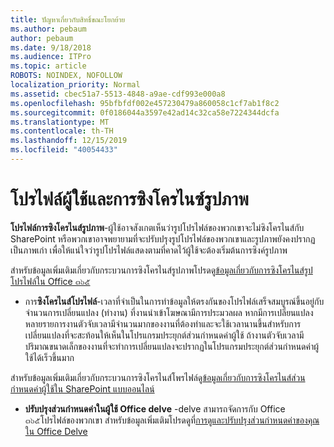```yaml
---
title: ปัญหาเกี่ยวกับสิทธิ์ขณะโยกย้าย
ms.author: pebaum
author: pebaum
ms.date: 9/18/2018
ms.audience: ITPro
ms.topic: article
ROBOTS: NOINDEX, NOFOLLOW
localization_priority: Normal
ms.assetid: cbec51a7-5513-4848-a9ae-cdf993e000a8
ms.openlocfilehash: 95bfbfdf002e457230479a860058c1cf7ab1f8c2
ms.sourcegitcommit: 0f0186044a3597e42ad14c32ca58e7224344dcfa
ms.translationtype: MT
ms.contentlocale: th-TH
ms.lasthandoff: 12/15/2019
ms.locfileid: "40054433"
---
```

# <a name="user-profile-and-photo-synchronization"></a>โปรไฟล์ผู้ใช้และการซิงโครไนซ์รูปภาพ

 **โปรไฟล์การซิงโครไนส์รูปภาพ**-ผู้ใช้อาจสังเกตเห็นว่ารูปโปรไฟล์ของพวกเขาจะไม่ซิงโครไนส์กับ SharePoint หรือพวกเขาอาจพยายามที่จะปรับปรุงรูปโปรไฟล์ของพวกเขาและรูปภาพยังคงปรากฏเป็นภาพเก่า เพื่อให้แน่ใจว่ารูปโปรไฟล์แสดงตามที่คาดไว้ผู้ใช้จะต้องเริ่มต้นการซิงค์รูปภาพ 
  
สำหรับข้อมูลเพิ่มเติมเกี่ยวกับกระบวนการซิงโครไนส์รูปภาพโปรดดู[ข้อมูลเกี่ยวกับการซิงโครไนส์รูปโปรไฟล์ใน Office ๓๖๕](https://go.microsoft.com/fwlink/?linkid=2022634)
  
- การ**ซิงโครไนส์โปรไฟล์**-เวลาที่จำเป็นในการทำข้อมูลให้ตรงกันของโปรไฟล์เสร็จสมบูรณ์ขึ้นอยู่กับจำนวนการเปลี่ยนแปลง (ทำงาน) ที่งานนำเข้าโฆษณามีการประมวลผล หากมีการเปลี่ยนแปลงหลายรายการงานตัวจับเวลามีจำนวนมากของงานที่ต้องทำและจะใช้เวลานานขึ้นสำหรับการเปลี่ยนแปลงที่จะสะท้อนให้เห็นในโปรแกรมประยุกต์ส่วนกำหนดค่าผู้ใช้ ถ้างานตัวจับเวลามีปริมาณขนาดเล็กของงานที่จะทำการเปลี่ยนแปลงจะปรากฏในโปรแกรมประยุกต์ส่วนกำหนดค่าผู้ใช้ได้เร็วขึ้นมาก 
  
สำหรับข้อมูลเพิ่มเติมเกี่ยวกับกระบวนการซิงโครไนส์โพรไฟล์ดู[ข้อมูลเกี่ยวกับการซิงโครไนส์ส่วนกำหนดค่าผู้ใช้ใน SharePoint แบบออนไลน์](https://go.microsoft.com/fwlink/?linkid=2022639)
    
- **ปรับปรุงส่วนกำหนดค่าในผู้ใช้ Office delve** -delve สามารถจัดการกับ Office ๓๖๕โปรไฟล์ของพวกเขา สำหรับข้อมูลเพิ่มเติมโปรดดูที่[การดูและปรับปรุงส่วนกำหนดค่าของคุณใน Office Delve](https://support.office.com/article/View-and-update-your-profile-in-Office-Delve-4e84343b-eedf-45a1-aeb9-8627ccca14ba)
    

